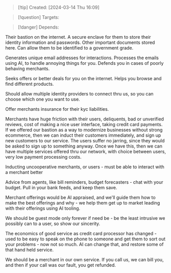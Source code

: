 
>[!tip] Created: [2024-03-14 Thu 16:09]

>[!question] Targets: 

>[!danger] Depends: 

Their bastion on the internet.
A secure enclave for them to store their identity information and passwords.
Other important documents stored here.
Can allow them to be identified to a government grade.

Generates unique email addresses for interactions.
Processes the emails using AI, to handle annoying things for you.
Defends you in cases of poorly behaving merchants.

Seeks offers or better deals for you on the internet.
Helps you browse and find different products.

Should allow multiple identity providers to connect thru us, so you can choose which one you want to use.

Offer merchants insurance for their kyc liabilities.

Merchants have huge friction with their users, deliquents, bad or unverified reviews, cost of making a nice user interface, taking credit card payments.
If we offered our bastion as a way to modernize businesses without strong ecommerce, then we can induct their customers immediately, and sign up new customers to our service.  The users suffer no jarring, since they would be asked to sign up to something anyway.
Once we have this, then we can have multiple services offered thru our network, with choice between users, very low payment processing costs.

Inducting uncooperative merchants, or users - must be able to interact with a merchant better

Advice from agents, like bill reminders, budget forecasters - chat with your budget.
Pull in your bank feeds, and keep them save.


Merchant offerings would be AI appraised, and we'll guide them how to make the best offerings and why - we help them get up to market leading with their offerings using AI tooling.


We should be guest mode only forever if need be - be the least intrusive we possibly can to a user, so show our sincerity.

The economics of good service as credit card processor has changed - used to be easy to speak on the phone to someone and get them to sort out your problems - now not so much.  AI can change that, and restore some of that hand held service.

We should be a merchant in our own service.  If you call us, we can bill you, and then if your call was our fault, you get refunded.